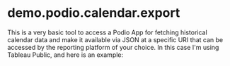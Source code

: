 # demo.podio.calendar.export
This is a very basic tool to access a Podio App for fetching historical calendar data and make it available via JSON at a specific URI that can be accessed by the reporting platform of your choice. In this case I'm using Tableau Public, and here is an example: 
